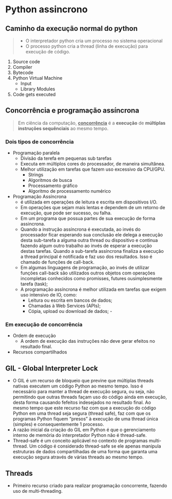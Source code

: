 # Python assincrono

## Caminho da execução normal do python

> - O interpretador python cria um processo no sistema operacional
> - O processo python cria a thread (linha de execução) para execução de código.

1. Source code
2. Compiler
3. Bytecode
4. Python Virtual Machine
   - Input
   - Library Modules
5. Code gets executed

## Concorrência e programação assíncrona

> Em ciência da computação, **<ins>concorrência</ins>** é a **execução** de **múltiplas instruções sequênciais** ao mesmo tempo.

### Dois tipos de concorrência

- Programação paralela
  - Divisão da terefa em pequenas sub tarefas
  - Executa em múltiplos cores do processador, de maneira simultânea.
  - Melhor utilização em tarefas que fazem uso excessivo da CPU/GPU.
    - Strings
    - Algoritmos de busca
    - Processamento gráfico
    - Algoritmo de processamento numérico
- Programação Assíncrona
  - é utilizada em operações de leitura e escrita em dispositivos I/O.
  - Em operações que sejam mais lentas e dependem de um retorno de execução, que pode ser sucesso, ou falha.
  - Em um programa que possua partes de sua execução de forma assincrona.
  - Quando a instrução assíncrona é executada, ao invés do processador ficar esperando sua conclusão ele delega a execução desta sub-tarefa a alguma outra thread ou dispositivo e continua fazendo algum outro trabalho ao invés de esperar a execução destas tarefas. Quando a sub-tarefa assíncrona finaliza a execução a thread principal é notificada e faz uso dos resultados. Isso é chamado de funções de call-back.
  - Em algumas linguagens de programação, ao invés de utilizar funções call-back são utilizados outros objetos com operações incompletas conhecidos como promisses, futures ousimplesmente tarefa (task);
  - A programação assíncrona é melhor utilizada em tarefas que exigem uso intensivo de IO, como:
    - Leitura ou escrita em bancos de dados;
    - Chamadas à Web Services (APIs);
    - Cópia, upload ou download de dados; -

### Em execução de concorrência

- Ordem de execução
  - A ordem de execução das instruções não deve gerar efeitos no resultado final.
- Recursos compartilhados

## GIL - Global Interpreter Lock

- O GIL é um recurso de bloqueio que previne que múltiplas threads nativas executem um código Python ao mesmo tempo. Isso é necessário para manter a thread de execução segura, ou seja, não permitindo que outras threads façam uso do código ainda em execução, desta forma causando fefeitos indesejados no resultado final. Ao mesmo tempo que este recurso faz com que a execução do código Python em uma thread seja segura (thread safe), faz com que os programas Python fiquem “presos” à execução de uma thread única (simples) e consequentemente 1 processo.
- A razão inicial da criação do GIL em Python é que o gerenciamento interno de memória do interpretador Python não é thread-safe.
- Thread-safe é um conceito aplicável no contexto de programas multi-thread. Um código é considerado thread-safe se ele apenas manipula estruturas de dados compartilhadas de uma forma que garanta uma execução segura através de várias threads ao mesmo tempo.

## Threads

- Primeiro recurso criado para realizar programação concorrente, fazendo uso de multi-threading.
